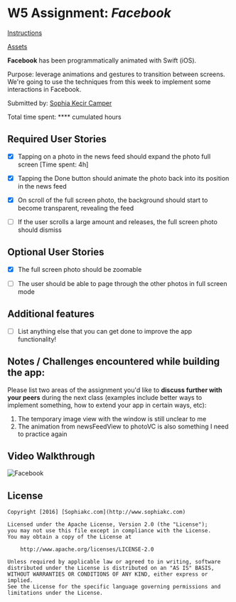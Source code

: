# W5 Assignment: *Facebook*

[Instructions](http://courses.codepath.com/courses/ios_for_designers/unit/5#!assignment)

[Assets](https://www.dropbox.com/s/vcv515vhlt477uj/Facebook%20Assets.zip?dl=0)

**Facebook** has been programmatically animated with Swift (iOS).

Purpose: leverage animations and gestures to transition between screens. We're going to use the techniques from this week to implement some interactions in Facebook.

Submitted by: [Sophia Kecir Camper](https://github.com/sophiakc)

Total time spent: **** cumulated hours

## Required User Stories

* [X] Tapping on a photo in the news feed should expand the photo full screen [Time spent: 4h]
* [X] Tapping the Done button should animate the photo back into its position in the news feed
* [X] On scroll of the full screen photo, the background should start to become transparent, revealing the feed
* [ ] If the user scrolls a large amount and releases, the full screen photo should dismiss


## Optional User Stories

* [X] The full screen photo should be zoomable
* [ ] The user should be able to page through the other photos in full screen mode


## Additional features

* [ ] List anything else that you can get done to improve the app functionality!


## Notes / Challenges encountered while building the app:

Please list two areas of the assignment you'd like to **discuss further with your peers** during the next class (examples include better ways to implement something, how to extend your app in certain ways, etc):

1. The temporary image view with the window is still unclear to me
2. The animation from newsFeedView to photoVC is also something I need to practice again


## Video Walkthrough

![Facebook](Facebook5.gif)

## License

    Copyright [2016] [Sophiakc.com](http://www.sophiakc.com)

    Licensed under the Apache License, Version 2.0 (the "License");
    you may not use this file except in compliance with the License.
    You may obtain a copy of the License at

        http://www.apache.org/licenses/LICENSE-2.0

    Unless required by applicable law or agreed to in writing, software
    distributed under the License is distributed on an "AS IS" BASIS,
    WITHOUT WARRANTIES OR CONDITIONS OF ANY KIND, either express or implied.
    See the License for the specific language governing permissions and
    limitations under the License.
